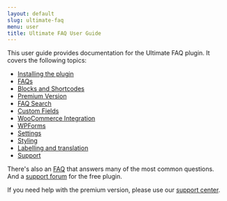 ```yaml
---
layout: default
slug: ultimate-faq
menu: user
title: Ultimate FAQ User Guide
---
```

This user guide provides documentation for the Ultimate FAQ plugin. It covers the following topics:

- [Installing the plugin](getting-started/install)
- [FAQs](faqs)
- [Blocks and Shortcodes](blocks-shortcodes)
- [Premium Version](premium)
- [FAQ Search](search)
- [Custom Fields](custom-fields)
- [WooCommerce Integration](woocommerce)
- [WPForms](wpforms)
- [Settings](settings)
- [Styling](styling)
- [Labelling and translation](labelling)
- [Support](support)

There's also an [FAQ](faq) that answers many of the most common questions. And a [support forum](https://wordpress.org/support/plugin/ultimate-faqs) for the free plugin.

If you need help with the premium version, please use our [support center](https://www.etoilewebdesign.com/support-center/).
